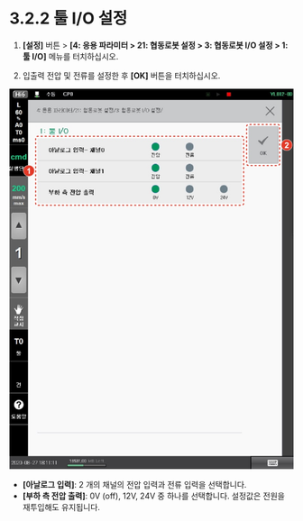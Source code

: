 ﻿# 3.2.2 툴 I/O 설정

1.  **\[설정]** 버튼 > **\[4: 응용 파라미터 > 21: 협동로봇 설정 > 3: 협동로봇 I/O 설정 > 1: 툴 I/O]** 메뉴를 터치하십시오.


2. 입출력 전압 및 전류를 설정한 후 **\[OK]** 버튼을 터치하십시오.

![](../../_assets/image62.jpeg)

* **\[아날로그 입력]**: 2 개의 채널의 전압 입력과 전류 입력을 선택합니다.
* **\[부하 측 전압 출력]**: 0V (off), 12V, 24V 중 하나를 선택합니다. 설정값은 전원을 재투입해도 유지됩니다.
